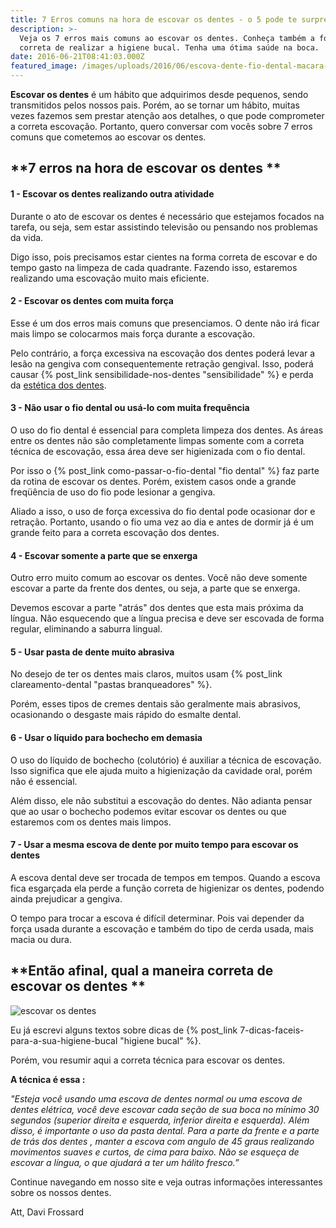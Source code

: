 ```yaml
---
title: 7 Erros comuns na hora de escovar os dentes - o 5 pode te surpreender
description: >-
  Veja os 7 erros mais comuns ao escovar os dentes. Conheça também a forma
  correta de realizar a higiene bucal. Tenha uma ótima saúde na boca. 
date: 2016-06-21T08:41:03.000Z
featured_image: /images/uploads/2016/06/escova-dente-fio-dental-macara-manequim.jpg
---
```


**Escovar os dentes** é um hábito que adquirimos desde pequenos, sendo transmitidos pelos nossos pais. Porém, ao se tornar um hábito, muitas vezes fazemos sem prestar atenção aos detalhes, o que pode comprometer a correta escovação. Portanto, quero conversar com vocês sobre 7 erros comuns que cometemos ao escovar os dentes.

**7 erros na hora de escovar os dentes **
-----------------------------------------

#### **1 - Escovar os dentes realizando outra atividade** 
Durante o ato de escovar os dentes é necessário que estejamos focados na tarefa, ou seja, sem estar assistindo televisão ou pensando nos problemas da vida. 

Digo isso, pois precisamos estar cientes na forma correta de escovar e do tempo gasto na limpeza de cada quadrante. Fazendo isso, estaremos realizando uma escovação muito mais eficiente. 

#### **2 - Escovar os dentes com muita força** 
Esse é um dos erros mais comuns que presenciamos. O dente não irá ficar mais limpo se colocarmos mais força durante a escovação. 

Pelo contrário, a força excessiva na escovação dos dentes poderá levar a lesão na gengiva com consequentemente retração gengival. Isso, poderá causar {% post_link sensibilidade-nos-dentes "sensibilidade" %} e perda da [estética dos dentes](/tratamentos/estetica-dos-dentes/). 

#### **3 - Não usar o fio dental ou usá-lo com muita frequência** 
O uso do fio dental é essencial para completa limpeza dos dentes. As áreas entre os dentes não são completamente limpas somente com a correta técnica de escovação, essa área deve ser higienizada com o fio dental. 

Por isso o {% post_link como-passar-o-fio-dental "fio dental" %} faz parte da rotina de escovar os dentes. Porém, existem casos onde a grande freqüência de uso do fio pode lesionar a gengiva. 

Aliado a isso, o uso de força excessiva do fio dental pode ocasionar dor e retração. Portanto, usando o fio uma vez ao dia e antes de dormir já é um grande feito para a correta escovação dos dentes.

#### **4 - Escovar somente a parte que se enxerga** 
Outro erro muito comum ao escovar os dentes. Você não deve somente escovar a parte da frente dos dentes, ou seja, a parte que se enxerga.

Devemos escovar a parte "atrás" dos dentes que esta mais próxima da língua. Não esquecendo que a língua precisa e deve ser escovada de forma regular, eliminando a saburra lingual. 

#### **5 - Usar pasta de dente muito abrasiva** 
No desejo de ter os dentes mais claros, muitos usam {% post_link clareamento-dental "pastas branqueadores" %}. 

Porém, esses tipos de cremes dentais são geralmente mais abrasivos, ocasionando o desgaste mais rápido do esmalte dental. 

#### **6 - Usar o líquido para bochecho em demasia** 
O uso do líquido de bochecho (colutório) é auxiliar a técnica de escovação. Isso significa que ele ajuda muito a higienização da cavidade oral, porém não é essencial. 

Além disso, ele não substitui a escovação do dentes. Não adianta pensar que ao usar o bochecho podemos evitar escovar os dentes ou que estaremos com os dentes mais limpos. 

#### **7 - Usar a mesma escova de dente por muito tempo para escovar os dentes** 
A escova dental deve ser trocada de tempos em tempos. Quando a escova fica esgarçada ela perde a função correta de higienizar os dentes, podendo ainda prejudicar a gengiva. 

O tempo para trocar a escova é difícil determinar. Pois vai depender da força usada durante a escovação e também do tipo de cerda usada, mais macia ou dura.

**Então afinal, qual a maneira correta de escovar os dentes **
--------------------------------------------------------------

![escovar os dentes](/images/uploads/2016/06/escovar-os-dentes.jpg) 

Eu já escrevi alguns textos sobre dicas de {% post_link 7-dicas-faceis-para-a-sua-higiene-bucal "higiene bucal" %}. 

Porém, vou resumir aqui a correta técnica para escovar os dentes. 

**A técnica é essa :** 

*"Esteja você usando uma escova de dentes normal ou uma escova de dentes elétrica, você deve escovar cada seção de sua boca no mínimo 30 segundos (superior direita e esquerda, inferior direita e esquerda). Além disso, é importante o uso da pasta dental. Para a parte da frente e a parte de trás dos dentes , manter a escova com angulo de 45 graus realizando movimentos suaves e curtos, de cima para baixo. Não se esqueça de escovar a língua, o que ajudará a ter um hálito fresco.”* 

Continue navegando em nosso site e veja outras informações interessantes sobre os nossos dentes.

Att, 
Davi Frossard
